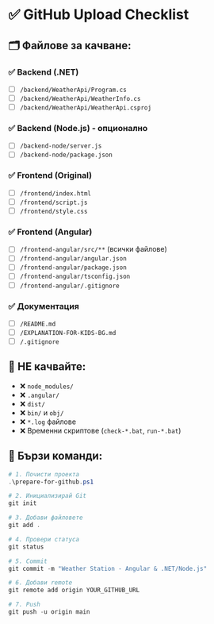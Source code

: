 # ✅ GitHub Upload Checklist

## 🗂️ Файлове за качване:

### ✅ Backend (.NET)
- [ ] `/backend/WeatherApi/Program.cs`
- [ ] `/backend/WeatherApi/WeatherInfo.cs`
- [ ] `/backend/WeatherApi/WeatherApi.csproj`

### ✅ Backend (Node.js) - опционално
- [ ] `/backend-node/server.js`
- [ ] `/backend-node/package.json`

### ✅ Frontend (Original)
- [ ] `/frontend/index.html`
- [ ] `/frontend/script.js`
- [ ] `/frontend/style.css`

### ✅ Frontend (Angular)
- [ ] `/frontend-angular/src/**` (всички файлове)
- [ ] `/frontend-angular/angular.json`
- [ ] `/frontend-angular/package.json`
- [ ] `/frontend-angular/tsconfig.json`
- [ ] `/frontend-angular/.gitignore`

### ✅ Документация
- [ ] `/README.md`
- [ ] `/EXPLANATION-FOR-KIDS-BG.md`
- [ ] `/.gitignore`

## 🚫 НЕ качвайте:
- ❌ `node_modules/`
- ❌ `.angular/`
- ❌ `dist/`
- ❌ `bin/` и `obj/`
- ❌ `*.log` файлове
- ❌ Временни скриптове (`check-*.bat`, `run-*.bat`)

## 🔧 Бързи команди:

```powershell
# 1. Почисти проекта
.\prepare-for-github.ps1

# 2. Инициализирай Git
git init

# 3. Добави файловете
git add .

# 4. Провери статуса
git status

# 5. Commit
git commit -m "Weather Station - Angular & .NET/Node.js"

# 6. Добави remote
git remote add origin YOUR_GITHUB_URL

# 7. Push
git push -u origin main
```
